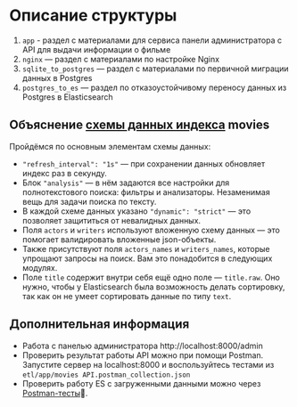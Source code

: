 # Описание структуры

1. `app` - раздел с материалами для сервиса панели администратора с API для выдачи информации о фильме
2. `nginx` — раздел с материалами по настройке Nginx
3. `sqlite_to_postgres` — раздел с материалами по первичной миграции данных в Postgres
4. `postgres_to_es` — раздел по отказоустойчивому переносу данных из Postgres в Elasticsearch

## Объяснение [cхемы данных индекса](https://code.s3.yandex.net/middle-python/learning-materials/es_schema.txt) movies

Пройдёмся по основным элементам схемы данных:

- `"refresh_interval": "1s"` — при сохранении данных обновляет индекс раз в секунду.
- Блок `"analysis"` — в нём задаются все настройки для полнотекстового поиска: фильтры и анализаторы. Незаменимая вещь для задачи поиска по тексту.
- В каждой схеме данных указано `"dynamic": "strict"` — это позволяет защититься от невалидных данных.
- Поля `actors` и `writers` используют вложенную схему данных — это помогает валидировать вложенные json-объекты.
- Также присутствуют поля `actors_names` и `writers_names`, которые упрощают запросы на поиск. Вам это понадобится в следующих модулях.
- Поле `title` содержит внутри себя ещё одно поле — `title.raw`. Оно нужно, чтобы у Elasticsearch была возможность делать сортировку, так как он не умеет сортировать данные по типу `text`.

## Дополнительная информация

- Работа с панелью администратора http://localhost:8000/admin
- Проверить результат работы API можно при помощи Postman. Запустите сервер на localhost:8000 и воспользуйтесь тестами из `etl/app/movies API.postman_collection.json`
- Проверить работу ES с загруженными данными можно через [Postman-тесты](https://code.s3.yandex.net/middle-python/learning-materials/ETLTests-2.json)💾.
